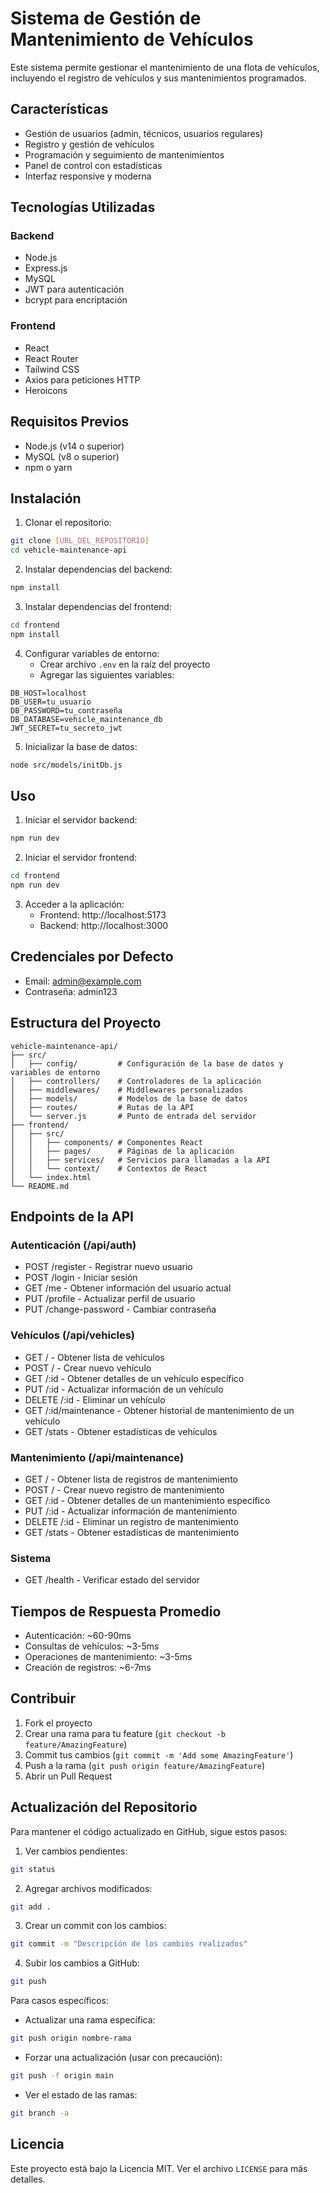 # Sistema de Gestión de Mantenimiento de Vehículos

Este sistema permite gestionar el mantenimiento de una flota de vehículos, incluyendo el registro de vehículos y sus mantenimientos programados.

## Características

- Gestión de usuarios (admin, técnicos, usuarios regulares)
- Registro y gestión de vehículos
- Programación y seguimiento de mantenimientos
- Panel de control con estadísticas
- Interfaz responsive y moderna

## Tecnologías Utilizadas

### Backend
- Node.js
- Express.js
- MySQL
- JWT para autenticación
- bcrypt para encriptación

### Frontend
- React
- React Router
- Tailwind CSS
- Axios para peticiones HTTP
- Heroicons

## Requisitos Previos

- Node.js (v14 o superior)
- MySQL (v8 o superior)
- npm o yarn

## Instalación

1. Clonar el repositorio:
```bash
git clone [URL_DEL_REPOSITORIO]
cd vehicle-maintenance-api
```

2. Instalar dependencias del backend:
```bash
npm install
```

3. Instalar dependencias del frontend:
```bash
cd frontend
npm install
```

4. Configurar variables de entorno:
   - Crear archivo `.env` en la raíz del proyecto
   - Agregar las siguientes variables:
```env
DB_HOST=localhost
DB_USER=tu_usuario
DB_PASSWORD=tu_contraseña
DB_DATABASE=vehicle_maintenance_db
JWT_SECRET=tu_secreto_jwt
```

5. Inicializar la base de datos:
```bash
node src/models/initDb.js
```

## Uso

1. Iniciar el servidor backend:
```bash
npm run dev
```

2. Iniciar el servidor frontend:
```bash
cd frontend
npm run dev
```

3. Acceder a la aplicación:
   - Frontend: http://localhost:5173
   - Backend: http://localhost:3000

## Credenciales por Defecto

- Email: admin@example.com
- Contraseña: admin123

## Estructura del Proyecto

```
vehicle-maintenance-api/
├── src/
│   ├── config/         # Configuración de la base de datos y variables de entorno
│   ├── controllers/    # Controladores de la aplicación
│   ├── middlewares/    # Middlewares personalizados
│   ├── models/         # Modelos de la base de datos
│   ├── routes/         # Rutas de la API
│   └── server.js       # Punto de entrada del servidor
├── frontend/
│   ├── src/
│   │   ├── components/ # Componentes React
│   │   ├── pages/      # Páginas de la aplicación
│   │   ├── services/   # Servicios para llamadas a la API
│   │   └── context/    # Contextos de React
│   └── index.html
└── README.md
```

## Endpoints de la API

### Autenticación (/api/auth)
- POST /register - Registrar nuevo usuario
- POST /login - Iniciar sesión
- GET /me - Obtener información del usuario actual
- PUT /profile - Actualizar perfil de usuario
- PUT /change-password - Cambiar contraseña

### Vehículos (/api/vehicles)
- GET / - Obtener lista de vehículos
- POST / - Crear nuevo vehículo
- GET /:id - Obtener detalles de un vehículo específico
- PUT /:id - Actualizar información de un vehículo
- DELETE /:id - Eliminar un vehículo
- GET /:id/maintenance - Obtener historial de mantenimiento de un vehículo
- GET /stats - Obtener estadísticas de vehículos

### Mantenimiento (/api/maintenance)
- GET / - Obtener lista de registros de mantenimiento
- POST / - Crear nuevo registro de mantenimiento
- GET /:id - Obtener detalles de un mantenimiento específico
- PUT /:id - Actualizar información de mantenimiento
- DELETE /:id - Eliminar un registro de mantenimiento
- GET /stats - Obtener estadísticas de mantenimiento

### Sistema
- GET /health - Verificar estado del servidor

## Tiempos de Respuesta Promedio
- Autenticación: ~60-90ms
- Consultas de vehículos: ~3-5ms
- Operaciones de mantenimiento: ~3-5ms
- Creación de registros: ~6-7ms

## Contribuir

1. Fork el proyecto
2. Crear una rama para tu feature (`git checkout -b feature/AmazingFeature`)
3. Commit tus cambios (`git commit -m 'Add some AmazingFeature'`)
4. Push a la rama (`git push origin feature/AmazingFeature`)
5. Abrir un Pull Request

## Actualización del Repositorio

Para mantener el código actualizado en GitHub, sigue estos pasos:

1. Ver cambios pendientes:
```bash
git status
```

2. Agregar archivos modificados:
```bash
git add .
```

3. Crear un commit con los cambios:
```bash
git commit -m "Descripción de los cambios realizados"
```

4. Subir los cambios a GitHub:
```bash
git push
```

Para casos específicos:

- Actualizar una rama específica:
```bash
git push origin nombre-rama
```

- Forzar una actualización (usar con precaución):
```bash
git push -f origin main
```

- Ver el estado de las ramas:
```bash
git branch -a
```

## Licencia

Este proyecto está bajo la Licencia MIT. Ver el archivo `LICENSE` para más detalles. 